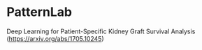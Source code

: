 # PatternLab

Deep Learning for Patient-Specific Kidney Graft Survival Analysis (https://arxiv.org/abs/1705.10245)
